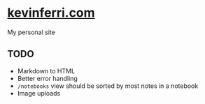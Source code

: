 #  [kevinferri.com](http://kevinferri.com)

My personal site

## TODO

* Markdown to HTML
* Better error handling
* `/notebooks` view should be sorted by most notes in a notebook
* Image uploads
